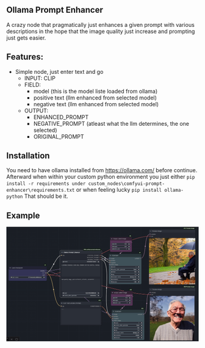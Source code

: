 ## Ollama Prompt Enhancer

A crazy node that pragmatically just enhances a given prompt with various descriptions in the hope that the image quality just increase and prompting just gets easier.

## Features:

* Simple node, just enter text and go
  * INPUT: CLIP
  * FIELD: 
    * model (this is the model liste loaded from ollama)
    * positive text (llm enhanced from selected model)
    * negative text (llm enhanced from selected model)
  * OUTPUT:
    * ENHANCED_PROMPT
    * NEGATIVE_PROMPT (atleast what the llm determines, the one selected)
    * ORIGINAL_PROMPT

## Installation
You need to have ollama installed from https://ollama.com/ before continue.
Afterward when within your custom python environment you just either ``pip install -r requirements under custom_nodes\comfyui-prompt-enhancer\requirements.txt`` or when feeling lucky ``pip install ollama-python``
That should be it.


## Example

![Example](example.png)